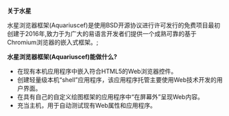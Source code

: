 **关于水星**

   水星浏览器框架(Aquariuscef)是使用BSD开源协议进行许可发行的免费项目最初创建于2016年,致力于为广大的易语言开发者们提供一个成熟可靠的基于Chromium浏览器的嵌入式框架。;
    
**水星浏览器框架(Aquariuscef)能做什么?**

   * 在现有本机应用程序中嵌入符合HTML5的Web浏览器控件。
   * 创建轻量级本机“shell”应用程序，该应用程序托管主要使用Web技术开发的用户界面。
   * 在具有自己的自定义绘图框架的应用程序中“在屏幕外”呈现Web内容。
   * 充当主机，用于自动测试现有Web属性和应用程序。
    
   

